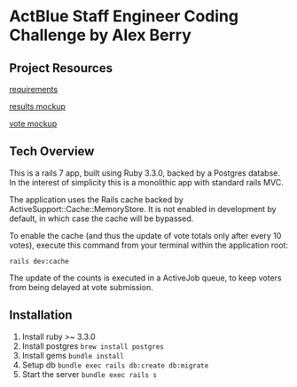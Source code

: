 # ActBlue Staff Engineer Coding Challenge by Alex Berry

## Project Resources
[requirements](docs/%5BStaff%5D%20Voting%20Machine%20-%20Take-Home%20Technical%20Exercise%20_.docx)

[results mockup](docs/Results.png)

[vote mockup](docs/Vote.png)

## Tech Overview
This is a rails 7 app, built using Ruby 3.3.0, backed by a Postgres databse.
In the interest of simplicity this is a monolithic app with standard rails MVC.

The application uses the Rails cache backed by ActiveSupport::Cache::MemoryStore.
It is not enabled in development by default, in which case the cache will be bypassed.

To enable the cache (and thus the update of vote totals only after every 10 votes), execute this command from your terminal within the application root:
```
rails dev:cache
```

The update of the counts is executed in a ActiveJob queue, to keep voters from being delayed at vote submission.

## Installation
1) Install ruby >~ 3.3.0
1) Install postgres `brew install postgres`
1) Install gems `bundle install`
1) Setup db `bundle exec rails db:create db:migrate`
1) Start the server `bundle exec rails s`
